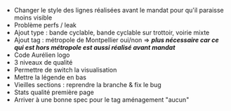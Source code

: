 - Changer le style des lignes réalisées avant le mandat pour qu'il paraisse moins visible
- Problème perfs / leak
- Ajout type : bande cyclable, bande cyclable sur trottoir, voirie mixte
- Ajout tag : métropole de Montpellier oui/non => ***plus nécessaire car ce qui est hors métropole est aussi réalisé avant mandat***
- Code Aurélien logo
- 3 niveaux de qualité
- Permettre de switch la visualisation
- Mettre la légende en bas
- Vieilles sections : reprendre la branche & fix le bug
- Stats qualité première page
- Arriver à une bonne spec pour le tag aménagement "aucun"